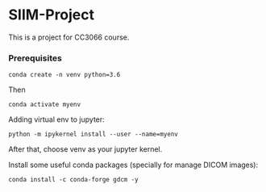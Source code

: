 # SIIM-Project
This is a project for CC3066 course.


### Prerequisites

```
conda create -n venv python=3.6
```

Then

```
conda activate myenv
```

Adding virtual env to jupyter:

```
python -m ipykernel install --user --name=myenv
```

After that, choose venv as your jupyter kernel.

Install some useful conda packages (specially for manage DICOM images):

```
conda install -c conda-forge gdcm -y
```
